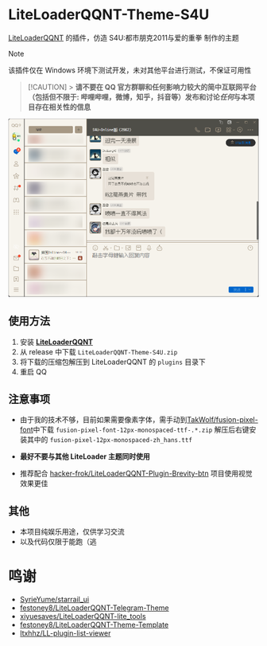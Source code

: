 # LiteLoaderQQNT-Theme-S4U

[LiteLoaderQQNT](https://github.com/LiteLoaderQQNT/LiteLoaderQQNT) 的插件，仿造 S4U:都市朋克2011与爱的重拳 制作的主题

> [!NOTE]
> 该插件仅在 Windows 环境下测试开发，未对其他平台进行测试，不保证可用性

> [!CAUTION] > **请不要在 QQ 官方群聊和任何影响力较大的简中互联网平台（包括但不限于: 哔哩哔哩，微博，知乎，抖音等）发布和讨论*任何*与本项目存在相关性的信息**

![](image/show.png)

## 使用方法

1. 安装 **[LiteLoaderQQNT](https://liteloaderqqnt.github.io/)**
1. 从 release 中下载 `LiteLoaderQQNT-Theme-S4U.zip `
1. 将下载的压缩包解压到 LiteLoaderQQNT 的 `plugins` 目录下
1. 重启 QQ

## 注意事项

- 由于我的技术不够，目前如果需要像素字体，需手动到[TakWolf/fusion-pixel-font](https://github.com/TakWolf/fusion-pixel-font)中下载 `fusion-pixel-font-12px-monospaced-ttf-.*.zip` 解压后右键安装其中的 `fusion-pixel-12px-monospaced-zh_hans.ttf`

- **最好不要与其他 LiteLoader 主题同时使用**

- 推荐配合 [hacker-frok/LiteLoaderQQNT-Plugin-Brevity-btn](https://github.com/hacker-frok/LiteLoaderQQNT-Plugin-Brevity-btn) 项目使用视觉效果更佳

## 其他

- 本项目纯娱乐用途，仅供学习交流
- 以及代码仅限于能跑（逃

# 鸣谢

- [SyrieYume/starrail_ui](https://github.com/SyrieYume/starrail_ui)
- [festoney8/LiteLoaderQQNT-Telegram-Theme](https://github.com/festoney8/LiteLoaderQQNT-Telegram-Theme)
- [xiyuesaves/LiteLoaderQQNT-lite_tools](https://github.com/xiyuesaves/LiteLoaderQQNT-lite_tools)
- [festoney8/LiteLoaderQQNT-Theme-Template](https://github.com/festoney8/LiteLoaderQQNT-Theme-Template)
- [ltxhhz/LL-plugin-list-viewer](https://github.com/ltxhhz/LL-plugin-list-viewer)
